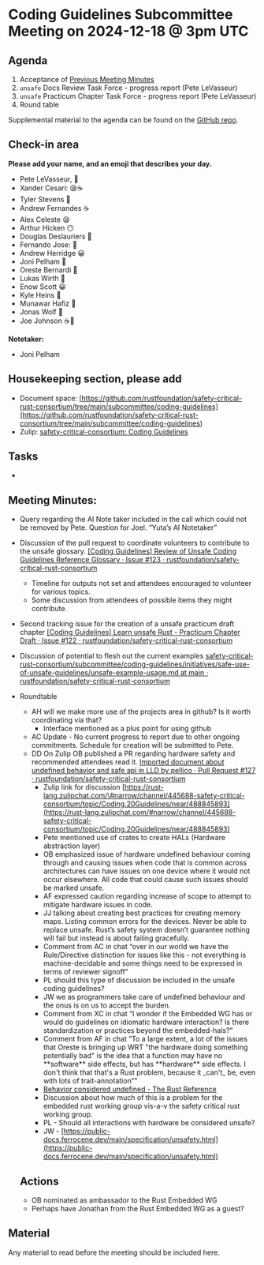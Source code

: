 # Coding Guidelines Subcommittee Meeting on 2024-12-18 @ 3pm UTC

## Agenda

1. Acceptance of [Previous Meeting Minutes](https://github.com/rustfoundation/safety-critical-rust-consortium/blob/main/subcommittee/coding-guidelines/meetings/2024-December-04/minutes.md)  
2. `unsafe` Docs Review Task Force \- progress report (Pete LeVasseur)  
3. `unsafe` Practicum Chapter Task Force \- progress report (Pete LeVasseur)  
4. Round table

Supplemental material to the agenda can be found on the [GitHub repo](https://github.com/rustfoundation/safety-critical-rust-consortium/tree/main/subcommittee/coding-guidelines).

## Check-in area

**Please add your name, and an emoji that describes your day.**

* Pete LeVasseur, 🎄  
* Xander Cesari: 😪☕  
* Tyler Stevens 🙂  
* Andrew Fernandes ☕  
* Alex Celeste 😪  
* Arthur Hicken 😶  
* Douglas Deslauriers 🙂  
* Fernando Jose: 🥱  
* Andrew Herridge 😀  
* Joni Pelham 🙂  
* Oreste Bernardi 🌛  
* Lukas Wirth 🥱  
* Enow Scott 😀  
* Kyle Heins 🙂  
* Munawar Hafiz 🙂  
* Jonas Wolf 🙂  
* Joe Johnson ☕🎄


  
**Notetaker:**

* Joni Pelham

## Housekeeping section, please add

* Document space: [https://github.com/rustfoundation/safety-critical-rust-consortium/tree/main/subcommittee/coding-guidelines](https://github.com/rustfoundation/safety-critical-rust-consortium/tree/main/subcommittee/coding-guidelines)  
* Zulip: [safety-critical-consortium: Coding Guidelines](https://rust-lang.zulipchat.com/#narrow/channel/445688-safety-critical-consortium/topic/Coding.20Guidelines)

## Tasks

* 

## Meeting Minutes:

* Query regarding the AI Note taker included in the call which could not be removed by Pete.  Question for Joel. “Yuta’s AI Notetaker”  
* Discussion of the pull request to coordinate volunteers to contribute to the unsafe glossary. [\[Coding Guidelines\] Review of Unsafe Coding Guidelines Reference Glossary · Issue \#123 · rustfoundation/safety-critical-rust-consortium](https://github.com/rustfoundation/safety-critical-rust-consortium/issues/123)  
  * Timeline for outputs not set and attendees encouraged to volunteer for various topics.  
  * Some discussion from attendees of possible items they might contribute.  
* Second tracking issue for the creation of a unsafe practicum draft chapter [\[Coding Guidelines\] Learn unsafe Rust \- Practicum Chapter Draft · Issue \#122 · rustfoundation/safety-critical-rust-consortium](https://github.com/rustfoundation/safety-critical-rust-consortium/issues/122)  
* Discussion of potential to flesh out the current examples [safety-critical-rust-consortium/subcommittee/coding-guidelines/initiatives/safe-use-of-unsafe-guidelines/unsafe-example-usage.md at main · rustfoundation/safety-critical-rust-consortium](https://github.com/rustfoundation/safety-critical-rust-consortium/blob/main/subcommittee/coding-guidelines/initiatives/safe-use-of-unsafe-guidelines/unsafe-example-usage.md)  
* Roundtable  
  * AH will we make more use of the projects area in github?  Is it worth coordinating via that?  
    * Interface mentioned as a plus point for using github  
  * AC Update \- No current progress to report due to other ongoing commitments.  Schedule for creation will be submitted to Pete.  
  * DD On Zulip OB published a PR regarding hardware safety and recommended attendees read it.  [Imported document about undefined behavior and safe api in LLD by pellico · Pull Request \#127 · rustfoundation/safety-critical-rust-consortium](https://github.com/rustfoundation/safety-critical-rust-consortium/pull/127)  
    * Zulip link for discussion [https://rust-lang.zulipchat.com/\#narrow/channel/445688-safety-critical-consortium/topic/Coding.20Guidelines/near/488845893](https://rust-lang.zulipchat.com/#narrow/channel/445688-safety-critical-consortium/topic/Coding.20Guidelines/near/488845893)  
    * Pete mentioned use of crates to create HALs (Hardware abstraction layer)  
    * OB emphasized issue of hardware undefined behaviour coming through and causing issues when code that is common across architectures can have issues on one device where it would not occur elsewhere. All code that could cause such issues should be marked unsafe.  
    * AF expressed caution regarding increase of scope to attempt to mitigate hardware issues in code.  
    * JJ talking about creating best practices for creating memory maps.  Listing common errors for the devices. Never be able to replace unsafe. Rust’s safety system doesn’t guarantee nothing will fail but instead is about failing gracefully.  
    * Comment from AC in chat “over in our world we have the Rule/Directive distinction for issues like this \- not everything is machine-decidable and some things need to be expressed in terms of reviewer signoff”  
    * PL should this type of discussion be included in the unsafe coding guidelines?  
    * JW we as programmers take care of undefined behaviour and the onus is on us to accept the burden.   
    * Comment from XC in chat “I wonder if the Embedded WG has or would do guidelines on idiomatic hardware interaction? Is there standardization or practices beyond the embedded-hals?”  
    * Comment from AF in chat ”To a large extent, a lot of the issues that Oreste is bringing up WRT "the hardware doing something potentially bad" is the idea that a function may have no \*\*software\*\* side effects, but has \*\*hardware\*\* side effects. I don't think that that's a Rust problem, because it \_can't\_ be, even with lots of trait-annotation””  
    * [Behavior considered undefined \- The Rust Reference](https://doc.rust-lang.org/reference/behavior-considered-undefined.html)  
    * Discussion about how much of this is a problem for the embedded rust working group vis-a-v the safety critical rust working group.  
    * PL \- Should all interactions with hardware be considered unsafe?  
    * JW \- [https://public-docs.ferrocene.dev/main/specification/unsafety.html](https://public-docs.ferrocene.dev/main/specification/unsafety.html)

  ## Actions 

    * OB nominated as ambassador to the Rust Embedded WG  
    * Perhaps have Jonathan from the Rust Embedded WG as a guest?   
      

## Material

Any material to read before the meeting should be included here.  

